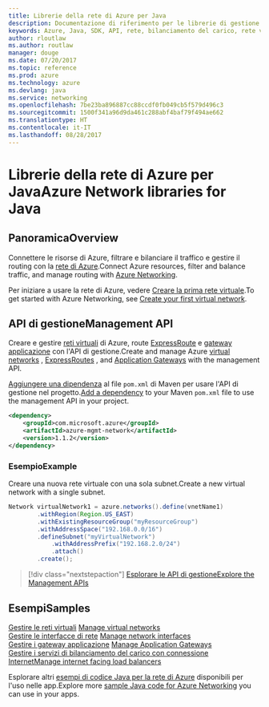 ```yaml
---
title: Librerie della rete di Azure per Java
description: Documentazione di riferimento per le librerie di gestione della rete di Azure per Java
keywords: Azure, Java, SDK, API, rete, bilanciamento del carico, rete virtuale, subnet
author: rloutlaw
ms.author: routlaw
manager: douge
ms.date: 07/20/2017
ms.topic: reference
ms.prod: azure
ms.technology: azure
ms.devlang: java
ms.service: networking
ms.openlocfilehash: 7be23ba896887cc88ccdf0fb049cb5f579d496c3
ms.sourcegitcommit: 1500f341a96d9da461c288abf4baf79f494ae662
ms.translationtype: HT
ms.contentlocale: it-IT
ms.lasthandoff: 08/28/2017
---
```

# <a name="azure-network-libraries-for-java"></a><span data-ttu-id="2f1f0-104">Librerie della rete di Azure per Java</span><span class="sxs-lookup"><span data-stu-id="2f1f0-104">Azure Network libraries for Java</span></span>

## <a name="overview"></a><span data-ttu-id="2f1f0-105">Panoramica</span><span class="sxs-lookup"><span data-stu-id="2f1f0-105">Overview</span></span>

<span data-ttu-id="2f1f0-106">Connettere le risorse di Azure, filtrare e bilanciare il traffico e gestire il routing con la [rete di Azure](/azure/networking/networking-overview).</span><span class="sxs-lookup"><span data-stu-id="2f1f0-106">Connect Azure resources, filter and balance traffic, and manage routing with [Azure Networking](/azure/networking/networking-overview).</span></span>

<span data-ttu-id="2f1f0-107">Per iniziare a usare la rete di Azure, vedere [Creare la prima rete virtuale](/azure/virtual-network/virtual-network-get-started-vnet-subnet).</span><span class="sxs-lookup"><span data-stu-id="2f1f0-107">To get started with Azure Networking, see [Create your first virtual network](/azure/virtual-network/virtual-network-get-started-vnet-subnet).</span></span>

## <a name="management-api"></a><span data-ttu-id="2f1f0-108">API di gestione</span><span class="sxs-lookup"><span data-stu-id="2f1f0-108">Management API</span></span>

<span data-ttu-id="2f1f0-109">Creare e gestire [reti virtuali](/azure/virtual-network/virtual-networks-overview) di Azure, route [ExpressRoute](/azure/expressroute/) e [gateway applicazione](/azure/application-gateway/) con l'API di gestione.</span><span class="sxs-lookup"><span data-stu-id="2f1f0-109">Create and manage Azure [virtual networks](/azure/virtual-network/virtual-networks-overview) , [ExpressRoutes](/azure/expressroute/) , and [Application Gateways](/azure/application-gateway/) with the management API.</span></span>

<span data-ttu-id="2f1f0-110">[Aggiungere una dipendenza](https://maven.apache.org/guides/getting-started/index.html#How_do_I_use_external_dependencies) al file `pom.xml` di Maven per usare l'API di gestione nel progetto.</span><span class="sxs-lookup"><span data-stu-id="2f1f0-110">[Add a dependency](https://maven.apache.org/guides/getting-started/index.html#How_do_I_use_external_dependencies) to your Maven `pom.xml` file to use the management API in your project.</span></span>  

```XML
<dependency>
    <groupId>com.microsoft.azure</groupId>
    <artifactId>azure-mgmt-network</artifactId>
    <version>1.1.2</version>
</dependency>
```   

### <a name="example"></a><span data-ttu-id="2f1f0-111">Esempio</span><span class="sxs-lookup"><span data-stu-id="2f1f0-111">Example</span></span>

<span data-ttu-id="2f1f0-112">Creare una nuova rete virtuale con una sola subnet.</span><span class="sxs-lookup"><span data-stu-id="2f1f0-112">Create a new virtual network with a single subnet.</span></span>

```java
Network virtualNetwork1 = azure.networks().define(vnetName1)
        .withRegion(Region.US_EAST)
        .withExistingResourceGroup("myResourceGroup")
        .withAddressSpace("192.168.0.0/16")
        .defineSubnet("myVirtualNetwork")
            .withAddressPrefix("192.168.2.0/24")
            .attach()
        .create();
```

> [!div class="nextstepaction"]
> [<span data-ttu-id="2f1f0-113">Esplorare le API di gestione</span><span class="sxs-lookup"><span data-stu-id="2f1f0-113">Explore the Management APIs</span></span>](/java/api/overview/azure/networking/managementapi)

## <a name="samples"></a><span data-ttu-id="2f1f0-114">Esempi</span><span class="sxs-lookup"><span data-stu-id="2f1f0-114">Samples</span></span>

<span data-ttu-id="2f1f0-115">[Gestire le reti virtuali](https://github.com/Azure-Samples/network-java-manage-virtual-network) </span><span class="sxs-lookup"><span data-stu-id="2f1f0-115">[Manage virtual networks](https://github.com/Azure-Samples/network-java-manage-virtual-network) </span></span>  
<span data-ttu-id="2f1f0-116">[Gestire le interfacce di rete](https://github.com/Azure-Samples/network-java-manage-network-interface) </span><span class="sxs-lookup"><span data-stu-id="2f1f0-116">[Manage network interfaces](https://github.com/Azure-Samples/network-java-manage-network-interface) </span></span>  
<span data-ttu-id="2f1f0-117">[Gestire i gateway applicazione](https://github.com/Azure-Samples/application-gateway-java-manage-simple-application-gateways) </span><span class="sxs-lookup"><span data-stu-id="2f1f0-117">[Manage Application Gateways](https://github.com/Azure-Samples/application-gateway-java-manage-simple-application-gateways) </span></span>  
[<span data-ttu-id="2f1f0-118">Gestire i servizi di bilanciamento del carico con connessione Internet</span><span class="sxs-lookup"><span data-stu-id="2f1f0-118">Manage internet facing load balancers</span></span>](https://github.com/Azure-Samples/network-java-manage-internet-facing-load-balancers)   

<span data-ttu-id="2f1f0-119">Esplorare altri [esempi di codice Java per la rete di Azure](https://azure.microsoft.com/resources/samples/?platform=java&term=network) disponibili per l'uso nelle app.</span><span class="sxs-lookup"><span data-stu-id="2f1f0-119">Explore more [sample Java code for Azure Networking](https://azure.microsoft.com/resources/samples/?platform=java&term=network) you can use in your apps.</span></span>
